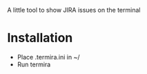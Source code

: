 A little tool to show JIRA issues on the terminal


# Installation
* Place .termira.ini in ~/
* Run termira
